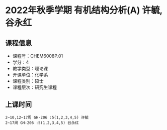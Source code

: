 # 2022年秋季学期 有机结构分析(A) 许毓, 谷永红






## 课程信息

- 课程号：CHEM6008P.01
- 学分：4
- 教学类型：理论课
- 开课单位：化学系
- 课程类别：硕士
- 课程层次：研究生课程

## 上课时间

```
2~10,12~17周 GH-206 :5(1,2,3,4,5) 许毓
2~17周 GH-206 :5(1,2,3,4,5) 谷永红
```


